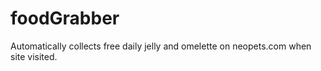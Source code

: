 # foodGrabber
Automatically collects free daily jelly and omelette on neopets.com when site visited.

